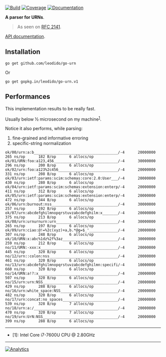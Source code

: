 [![Build](https://img.shields.io/travis/leodido/go-urn/master.svg?style=for-the-badge)](https://travis-ci.org/leodido/go-urn) [![Coverage](https://img.shields.io/codecov/c/github/leodido/go-urn.svg?style=for-the-badge)](https://codecov.io/gh/leodido/go-urn) [![Documentation](https://img.shields.io/badge/godoc-reference-blue.svg?style=for-the-badge)](https://godoc.org/github.com/leodido/go-urn)

**A parser for URNs**.

> As seen on [RFC 2141](https://tools.ietf.org/html/rfc2141#ref-1).

[API documentation](https://godoc.org/github.com/leodido/go-urn).

## Installation

```
go get github.com/leodido/go-urn
```

Or

```
go get gopkg.in/leodido/go-urn.v1
```

## Performances

This implementation results to be really fast.

Usually below ½ microsecond on my machine<sup>[1](#mymachine)</sup>.

Notice it also performs, while parsing:

1. fine-grained and informative erroring
2. specific-string normalization

```
ok/00/urn:a:b______________________________________/-4      20000000      265 ns/op      182 B/op      6 allocs/op
ok/01/URN:foo:a123,456_____________________________/-4      30000000      296 ns/op      200 B/op      6 allocs/op
ok/02/urn:foo:a123%2c456___________________________/-4      20000000      331 ns/op      208 B/op      6 allocs/op
ok/03/urn:ietf:params:scim:schemas:core:2.0:User___/-4      20000000      430 ns/op      280 B/op      6 allocs/op
ok/04/urn:ietf:params:scim:schemas:extension:enterp/-4      20000000      411 ns/op      312 B/op      6 allocs/op
ok/05/urn:ietf:params:scim:schemas:extension:enterp/-4      20000000      472 ns/op      344 B/op      6 allocs/op
ok/06/urn:burnout:nss______________________________/-4      30000000      257 ns/op      192 B/op      6 allocs/op
ok/07/urn:abcdefghilmnopqrstuvzabcdefghilm:x_______/-4      20000000      375 ns/op      213 B/op      6 allocs/op
ok/08/urn:urnurnurn:urn____________________________/-4      30000000      265 ns/op      197 B/op      6 allocs/op
ok/09/urn:ciao:@!=%2c(xyz)+a,b.*@g=$_'_____________/-4      20000000      307 ns/op      248 B/op      6 allocs/op
ok/10/URN:x:abc%1dz%2f%3az_________________________/-4      30000000      259 ns/op      212 B/op      6 allocs/op
no/11/URN:-xxx:x___________________________________/-4      20000000      445 ns/op      320 B/op      6 allocs/op
no/12/urn::colon:nss_______________________________/-4      20000000      461 ns/op      320 B/op      6 allocs/op
no/13/urn:abcdefghilmnopqrstuvzabcdefghilmn:specifi/-4      10000000      660 ns/op      320 B/op      6 allocs/op
no/14/URN:a!?:x____________________________________/-4      20000000      507 ns/op      320 B/op      6 allocs/op
no/15/urn:urn:NSS__________________________________/-4      20000000      429 ns/op      288 B/op      6 allocs/op
no/16/urn:white_space:NSS__________________________/-4      20000000      482 ns/op      320 B/op      6 allocs/op
no/17/urn:concat:no_spaces_________________________/-4      20000000      539 ns/op      328 B/op      7 allocs/op
no/18/urn:a:/______________________________________/-4      20000000      470 ns/op      320 B/op      7 allocs/op
no/19/urn:UrN:NSS__________________________________/-4      20000000      399 ns/op      288 B/op      6 allocs/op
```

---

* <a name="mymachine">[1]</a>: Intel Core i7-7600U CPU @ 2.80GHz

---

[![Analytics](https://ga-beacon.appspot.com/UA-49657176-1/go-urn?flat)](https://github.com/igrigorik/ga-beacon)